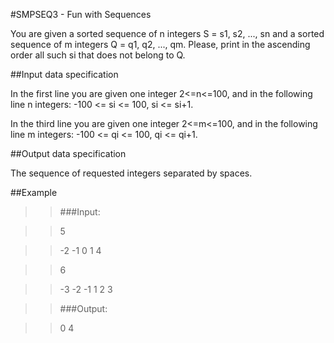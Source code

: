 #SMPSEQ3 - Fun with Sequences

You are given a sorted sequence of n integers S = s1, s2, ..., sn and a sorted sequence of m integers Q = q1, q2, ..., qm. Please, print in the ascending order all such si that does not belong to Q.

##Input data specification

In the first line you are given one integer 2<=n<=100, and in the following line n integers: 
-100 <= si <= 100, si <= si+1.

In the third line you are given one integer 2<=m<=100, and in the following line m integers: 
-100 <= qi <= 100, qi <= qi+1.

##Output data specification

The sequence of requested integers separated by spaces.

##Example

>>###Input:

>>5

>>-2 -1 0 1 4

>>6

>>-3 -2 -1 1 2 3

>>###Output:

>>0 4